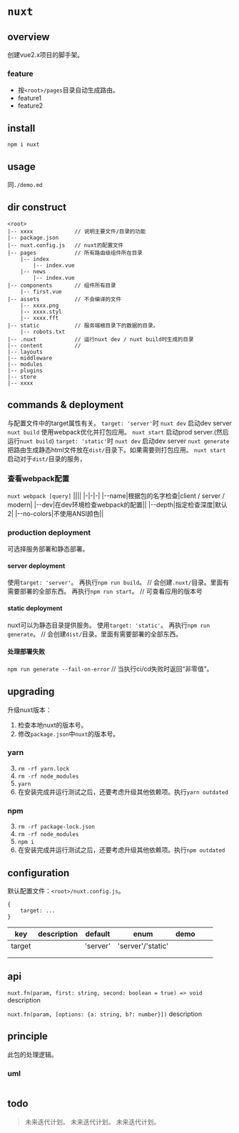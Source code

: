 # `nuxt`

## overview
创建vue2.x项目的脚手架。

### feature
- 按`<root>/pages`目录自动生成路由。
- feature1
- feature2

## install
`npm i nuxt`

## usage
同`./demo.md`


## dir construct
```
<root>
|-- xxxx             // 说明主要文件/目录的功能
|-- package.json
|-- nuxt.config.js   // nuxt的配置文件
|-- pages            // 所有路由级组件所在目录
    |-- index
        |-- index.vue
    |-- news
        |-- index.vue
|-- components       // 组件所有目录
    |-- first.vue
|-- assets           // 不会编译的文件
    |-- xxxx.png
    |-- xxxx.styl
    |-- xxxx.fft
|-- static           // 服务端根目录下的数据的目录。
    |-- robots.txt
|-- .nuxt            // 运行nuxt dev / nuxt build时生成的目录
|-- content          // 
|-- layouts
|-- middleware
|-- modules
|-- plugins
|-- store
|-- xxxx
```

## commands & deployment
与配置文件中的target属性有关。
`target: 'server'`时
`nuxt dev`   启动dev server
`nuxt build` 使用webpack优化并打包应用。
`nuxt start` 启动prod server.(然后运行`nuxt build`)
`target: 'static'`时
`nuxt dev`   启动dev server
`nuxt generate` 把路由生成静态html文件放在`dist/`目录下。如果需要则打包应用。
`nuxt start`    启动对于`dist/`目录的服务，

### 查看webpack配置
`nuxt webpack [query]`
||||
|-|-|-|
|--name|根据包的名字检查|client / server / modern|
|--dev|在dev环境检查webpack的配置||
|--depth|指定检查深度|默认2|
|--no-colors|不使用ANSI颜色||

### production deployment
可选择服务部署和静态部署。

#### server deployment
使用`target: 'server'`。
再执行`npm run build`。 // 会创建`.nuxt/`目录。里面有需要部署的全部东西。
再执行`npm run start`。 // 可查看应用的版本号

#### static deployment
nuxt可以为静态目录提供服务。
使用`target: 'static'`。
再执行`npm run generate`。 // 会创建`dist/`目录。里面有需要部署的全部东西。

#### 处理部署失败
`npm run generate --fail-on-error` // 当执行ci/cd失败时返回“非零值”。

## upgrading
升级nuxt版本：
1. 检查本地nuxt的版本号。
2. 修改`package.json`中`nuxt`的版本号。
### yarn
3. `rm -rf yarn.lock`
4. `rm -rf node_modules`
5. `yarn`
6. 在安装完成并运行测试之后，还要考虑升级其他依赖项。执行`yarn outdated`
### npm
3. `rm -rf package-lock.json`
4. `rm -rf node_modules`
5. `npm i`
6. 在安装完成并运行测试之后，还要考虑升级其他依赖项。执行`npm outdated`

## configuration
默认配置文件：`<root>/nuxt.config.js`。
```
{
    target: ...
}
```
|key|description|default|enum|demo|||
|-|-|-|-|-|-|-|
|target||'server'|'server'/'static'||||
||||||||
||||||||

## api
`nuxt.fn(param, first: string, second: boolean = true) => void`
description

`nuxt.fn(param, [options: {a: string, b?: number}])`
description

## principle
此包的处理逻辑。

### uml
```
```

## todo
> 未来迭代计划。
> 未来迭代计划。
> 未来迭代计划。